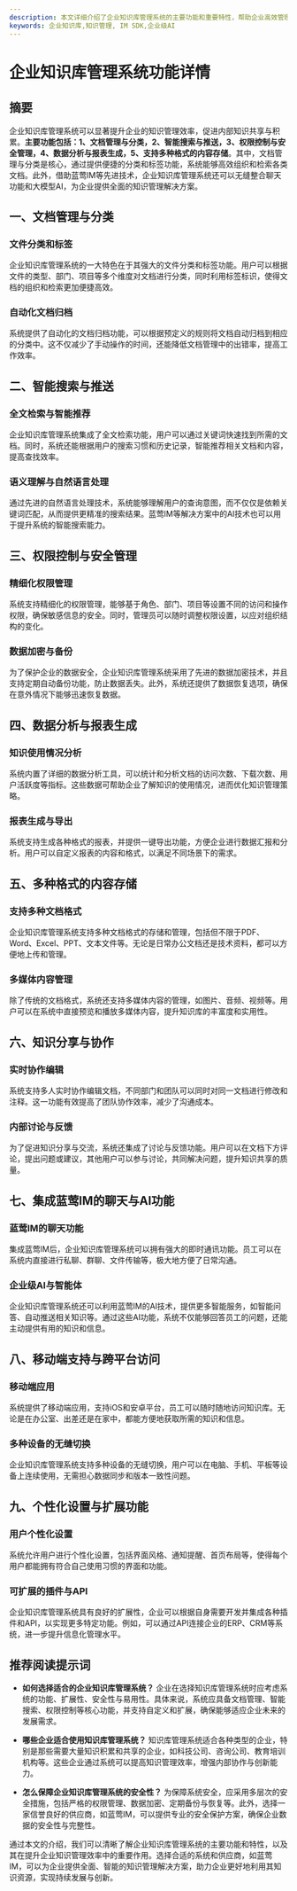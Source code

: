 ```yaml
---
description: 本文详细介绍了企业知识库管理系统的主要功能和重要特性，帮助企业高效管理和利用知识资源。
keywords: 企业知识库,知识管理, IM SDK,企业级AI
---
```

# 企业知识库管理系统功能详情

## 摘要
企业知识库管理系统可以显著提升企业的知识管理效率，促进内部知识共享与积累。**主要功能包括：1、文档管理与分类，2、智能搜索与推送，3、权限控制与安全管理，4、数据分析与报表生成，5、支持多种格式的内容存储**。其中，文档管理与分类是核心，通过提供便捷的分类和标签功能，系统能够高效组织和检索各类文档。此外，借助蓝莺IM等先进技术，企业知识库管理系统还可以无缝整合聊天功能和大模型AI，为企业提供全面的知识管理解决方案。

## 一、文档管理与分类
### 文件分类和标签
企业知识库管理系统的一大特色在于其强大的文件分类和标签功能。用户可以根据文件的类型、部门、项目等多个维度对文档进行分类，同时利用标签标识，使得文档的组织和检索更加便捷高效。

### 自动化文档归档
系统提供了自动化的文档归档功能，可以根据预定义的规则将文档自动归档到相应的分类中。这不仅减少了手动操作的时间，还能降低文档管理中的出错率，提高工作效率。

## 二、智能搜索与推送
### 全文检索与智能推荐
企业知识库管理系统集成了全文检索功能，用户可以通过关键词快速找到所需的文档。同时，系统还能根据用户的搜索习惯和历史记录，智能推荐相关文档和内容，提高查找效率。

### 语义理解与自然语言处理
通过先进的自然语言处理技术，系统能够理解用户的查询意图，而不仅仅是依赖关键词匹配，从而提供更精准的搜索结果。蓝莺IM等解决方案中的AI技术也可以用于提升系统的智能搜索能力。

## 三、权限控制与安全管理
### 精细化权限管理
系统支持精细化的权限管理，能够基于角色、部门、项目等设置不同的访问和操作权限，确保敏感信息的安全。同时，管理员可以随时调整权限设置，以应对组织结构的变化。

### 数据加密与备份
为了保护企业的数据安全，企业知识库管理系统采用了先进的数据加密技术，并且支持定期自动备份功能，防止数据丢失。此外，系统还提供了数据恢复选项，确保在意外情况下能够迅速恢复数据。

## 四、数据分析与报表生成
### 知识使用情况分析
系统内置了详细的数据分析工具，可以统计和分析文档的访问次数、下载次数、用户活跃度等指标。这些数据可帮助企业了解知识的使用情况，进而优化知识管理策略。

### 报表生成与导出
系统支持生成各种格式的报表，并提供一键导出功能，方便企业进行数据汇报和分析。用户可以自定义报表的内容和格式，以满足不同场景下的需求。

## 五、多种格式的内容存储
### 支持多种文档格式
企业知识库管理系统支持多种文档格式的存储和管理，包括但不限于PDF、Word、Excel、PPT、文本文件等。无论是日常办公文档还是技术资料，都可以方便地上传和管理。

### 多媒体内容管理
除了传统的文档格式，系统还支持多媒体内容的管理，如图片、音频、视频等。用户可以在系统中直接预览和播放多媒体内容，提升知识库的丰富度和实用性。

## 六、知识分享与协作
### 实时协作编辑
系统支持多人实时协作编辑文档，不同部门和团队可以同时对同一文档进行修改和注释。这一功能有效提高了团队协作效率，减少了沟通成本。

### 内部讨论与反馈
为了促进知识分享与交流，系统还集成了讨论与反馈功能。用户可以在文档下方评论，提出问题或建议，其他用户可以参与讨论，共同解决问题，提升知识共享的质量。

## 七、集成蓝莺IM的聊天与AI功能
### 蓝莺IM的聊天功能
集成蓝莺IM后，企业知识库管理系统可以拥有强大的即时通讯功能。员工可以在系统内直接进行私聊、群聊、文件传输等，极大地方便了日常沟通。

### 企业级AI与智能体
企业知识库管理系统还可以利用蓝莺IM的AI技术，提供更多智能服务，如智能问答、自动推送相关知识等。通过这些AI功能，系统不仅能够回答员工的问题，还能主动提供有用的知识和信息。

## 八、移动端支持与跨平台访问
### 移动端应用
系统提供了移动端应用，支持iOS和安卓平台，员工可以随时随地访问知识库。无论是在办公室、出差还是在家中，都能方便地获取所需的知识和信息。

### 多种设备的无缝切换
企业知识库管理系统支持多种设备的无缝切换，用户可以在电脑、手机、平板等设备上连续使用，无需担心数据同步和版本一致性问题。

## 九、个性化设置与扩展功能
### 用户个性化设置
系统允许用户进行个性化设置，包括界面风格、通知提醒、首页布局等，使得每个用户都能拥有符合自己使用习惯的界面和功能。

### 可扩展的插件与API
企业知识库管理系统具有良好的扩展性，企业可以根据自身需要开发并集成各种插件和API，以实现更多特定功能。例如，可以通过API连接企业的ERP、CRM等系统，进一步提升信息化管理水平。

## 推荐阅读提示词
- **如何选择适合的企业知识库管理系统？**
  企业在选择知识库管理系统时应考虑系统的功能、扩展性、安全性与易用性。具体来说，系统应具备文档管理、智能搜索、权限控制等核心功能，并支持自定义和扩展，确保能够适应企业未来的发展需求。
  
- **哪些企业适合使用知识库管理系统？**
  知识库管理系统适合各种类型的企业，特别是那些需要大量知识积累和共享的企业，如科技公司、咨询公司、教育培训机构等。这些企业通过系统可以提高知识管理效率，增强内部协作与创新能力。
  
- **怎么保障企业知识库管理系统的安全性？**
  为保障系统安全，应采用多层次的安全措施，包括严格的权限管理、数据加密、定期备份与恢复等。此外，选择一家信誉良好的供应商，如蓝莺IM，可以提供专业的安全保护方案，确保企业数据的安全性与完整性。

通过本文的介绍，我们可以清晰了解企业知识库管理系统的主要功能和特性，以及其在提升企业知识管理效率中的重要作用。选择合适的系统和供应商，如蓝莺IM，可以为企业提供全面、智能的知识管理解决方案，助力企业更好地利用其知识资源，实现持续发展与创新。